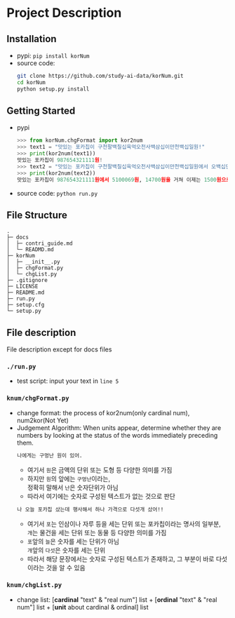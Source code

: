 # Project Description
## Installation
* pypi: ```pip install korNum```
* source code:
  ```bash
  git clone https://github.com/study-ai-data/korNum.git
  cd korNum
  python setup.py install
  ```

## Getting Started
* pypi
  ```python
  >>> from korNum.chgFormat import kor2num
  >>> text1 = "맛있는 포카칩이 구천팔백칠십육억오천사백삼십이만천백십일원!"
  >>> print(kor2num(text1))
  맛있는 포카칩이 987654321111원!
  >>> text2 = "맛있는 포카칩이 구천팔백칠십육억오천사백삼십이만천백십일원에서 오백십만육십구원, 만사천칠백원을 거쳐 이제는 천오백원으로!"
  >>> print(kor2num(text2))
  맛있는 포카칩이 987654321111원에서 5100069원, 14700원을 거쳐 이제는 1500원으로!
  ```
* source code:
  ```python run.py```

## File Structure
```
.
├─ docs
│  ├─ contri_guide.md
│  └─ READMD.md
├─ korNum
│  ├─ __init__.py
│  ├─ chgFormat.py
│  └─ chgList.py
├─ .gitignore
├─ LICENSE
├─ README.md
├─ run.py  
├─ setup.cfg  
└─ setup.py
```

## File description
File description except for docs files

### ```./run.py```
* test script: input your text in ```line 5```

### ```knum/chgFormat.py```
* change format: the process of kor2num(only cardinal num), num2kor(Not Yet)
* Judgement Algorithm: When units appear, determine whether they are numbers by looking at the status of the words immediately preceding them.
  ```bash
  나에게는 구멍난 원이 있어.
  ```
  * 여기서 ```원```은 금액의 단위 또는 도형 등 다양한 의미를 가짐
  * 하지만 ```원```의 앞에는 ```구멍난```이라는,<br>정확히 말해서 ```난```은 숫자단위가 아님
  * 따라서 여기에는 숫자로 구성된 텍스트가 없는 것으로 판단
  ```bash
  나 오늘 포카칩 샀는데 행사해서 하나 가격으로 다섯개 샀어!!
  ``` 
  * 여기서 ```포```는 인삼이나 자루 등을 세는 단위 또는 포카칩이라는 명사의 일부분,<br>```개```는 물건을 세는 단위 또는 동물 등 다양한 의미를 가짐
  * ```포```앞의 ```늘```은 숫자를 세는 단위가 아님<br>```개```앞의 ```다섯```은 숫자를 세는 단위
  * 따라서 해당 문장에서는 숫자로 구성된 텍스트가 존재하고, 그 부분이 바로 다섯이라는 것을 알 수 있음

### ```knum/chgList.py```
* change list: [**cardinal** "text" & "real num"] list + [**ordinal** "text" & "real num"] list + [**unit** about cardinal & ordinal] list
